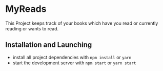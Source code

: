 # MyReads

This Project keeps track of your books which have you read or currently reading or wants to read.

## Installation and Launching

- install all project dependencies with `npm install` or `yarn`
- start the development server with `npm start` or `yarn start`
